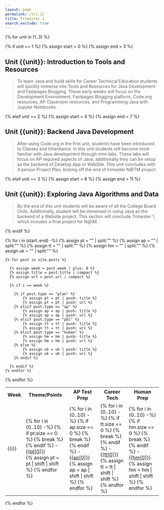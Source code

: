 ```yaml
---
layout: page
permalink: /tri-1/
title: Trimester 1
search_exclude: true
---
```


<!-- Setup 3 Units in Trimester 1 -->
{% for unit in (1..3) %}

  <!-- Each Unit has a range of weeks and a heading -->
  {% if unit == 1 %} 
      {% assign start = 0 %}
      {% assign end = 3 %}
## Unit {{unit}}: Introduction to Tools and Resources
  > To learn Java and build skills for Career Technical Education students will quickly immerse into Tools and Resources for Java Development and Fastpages Blogging.  These early weeks will focus on the Development Environment, Fastpages Blogging platform, Code.org resources, AP Classroom resources, and Programming Java with Jupyter Notebooks.

  {% elsif unit == 2 %} 
      {% assign start = 4 %}
      {% assign end = 7 %}
## Unit {{unit}}: Backend Java Development
  > After using Code.org in the first unit, students have been introduced to Classes and Inheritance.  In this unit students will become more familiar with Java development through mini-labs.  These labs will focus on AP required aspects of Java, additionally they can be setup as the backend of Desktop App or WebSite. This unit concludes with 4 person Project Plan,  kicking off the end of trimester N@TM project.

  {% elsif unit == 3 %} 
      {% assign start = 8 %}
      {% assign end = 11 %}
## Unit {{unit}}: Exploring Java Algorithms and Data
  > By the end of this unit students will be aware of all the College Board Units.  Additionally, student will be immersed in using Java as the backend of a Website project.  This section will conclude Trimester 1, which includes a final project for N@tM.  
      
  {% endif %}

  <!-- Column Headings for Blogs -->
  <table>
      <tr>
        <th>Week</th>
        <th>Theme/Points</th>
        <th>AP Test Prep</th>
        <th>Career Tech</th>
        <th>Human Prep</th>
      </tr>

  <!-- These loops group blogs according to Type and Week -->
  {% for i in (start..end) -%}
    {% assign pt = "" | split:"" %}
    {% assign ap = "" | split:"" %}
    {% assign tt = "" | split:"" %}
    {% assign hm = "" | split:"" %}
    {% assign uk = "" | split:"" %}

    {% for post in site.posts %}

      {% assign week = post.week | plus: 0 %}
      {% assign title = post.title | compact %}
      {% assign url = post.url | compact %}

      {% if i == week %} 
      
        {% if post.type == "plan" %} 
            {% assign pt = pt | push: title %}
            {% assign pt = pt | push: url %}
        {% elsif post.type == "ap" %}
            {% assign ap = ap | push: title %}
            {% assign ap = ap | push: url %}  
        {% elsif post.type == "pbl" %}
            {% assign tt = tt | push: title %}
            {% assign tt = tt | push: url %} 
        {% elsif post.type == "human" %}
            {% assign hm = hm | push: title %}
            {% assign hm = hm | push: url %} 
        {% else %}
            {% assign uk = uk | push: title %}
            {% assign uk = uk | push: url %}     
        {% endif %}

      {% endif %}
    {% endfor %}

  <!-- Display documents by type-->
  <tr>
  <td> {{i}} </td> 
  <td>
    {% for i in (0..10) -%}   <!-- forever loop with break -->
      {% if pt.size == 0 %}
        {% break %}
      {% endif %}
      - <a href="{{site.baseurl}}/{{pt[1]}}">{{pt[0]}}</a> <br/> 
      {% assign pt = pt | shift | shift %}
    {% endfor %}
  </td>
  <td> 
    {% for i in (0..10) -%}
      {% if ap.size == 0 %}
        {% break %}
      {% endif %}
      - <a href="{{site.baseurl}}/{{ap[1]}}">{{ap[0]}}</a> <br/> 
      {% assign ap = ap | shift | shift %}
    {% endfor %}
  </td>
  <td> 
    {% for i in (0..10) -%}
      {% if tt.size == 0 %}
        {% break %}
      {% endif %}
      - <a href="{{site.baseurl}}/{{tt[1]}}">{{tt[0]}}</a> <br/> 
      {% assign tt = tt | shift | shift %}
    {% endfor %}
  </td>
  <td> 
    {% for i in (0..10) -%}
      {% if hm.size == 0 %}
        {% break %}
      {% endif %}
      - <a href="{{site.baseurl}}/{{hm[1]}}">{{hm[0]}}</a> <br/> 
      {% assign hm = hm | shift | shift %}
    {% endfor %}  
  </td>

  </tr>
  {% endfor %}

  </table>
{% endfor %}
